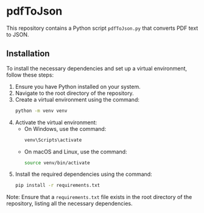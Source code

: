 # pdfToJson

This repository contains a Python script `pdfToJson.py` that converts PDF text to JSON.

## Installation

To install the necessary dependencies and set up a virtual environment, follow these steps:

1. Ensure you have Python installed on your system.
2. Navigate to the root directory of the repository.
3. Create a virtual environment using the command:
   ```sh
   python -m venv venv
   ```
4. Activate the virtual environment:
   - On Windows, use the command:
     ```sh
     venv\Scripts\activate
     ```
   - On macOS and Linux, use the command:
     ```sh
     source venv/bin/activate
     ```
5. Install the required dependencies using the command:
   ```sh
   pip install -r requirements.txt
   ```

Note: Ensure that a `requirements.txt` file exists in the root directory of the repository, listing all the necessary dependencies.
